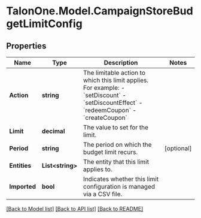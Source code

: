 # TalonOne.Model.CampaignStoreBudgetLimitConfig
## Properties

Name | Type | Description | Notes
------------ | ------------- | ------------- | -------------
**Action** | **string** | The limitable action to which this limit applies. For example: - &#x60;setDiscount&#x60; - &#x60;setDiscountEffect&#x60; - &#x60;redeemCoupon&#x60; - &#x60;createCoupon&#x60;  | 
**Limit** | **decimal** | The value to set for the limit. | 
**Period** | **string** | The period on which the budget limit recurs. | [optional] 
**Entities** | **List&lt;string&gt;** | The entity that this limit applies to. | 
**Imported** | **bool** | Indicates whether this limit configuration is managed via a CSV file. | 

[[Back to Model list]](../README.md#documentation-for-models) [[Back to API list]](../README.md#documentation-for-api-endpoints) [[Back to README]](../README.md)

